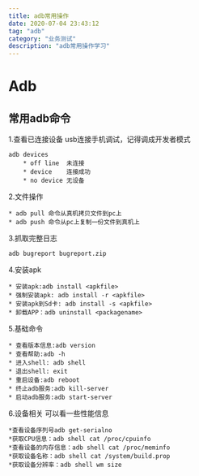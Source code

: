```yaml
---
title: adb常用操作
date: 2020-07-04 23:43:12
tag: "adb"
category: "业务测试"
description: "adb常用操作学习"
---
```

# Adb

## 常用adb命令

1.查看已连接设备
usb连接手机调试，记得调成开发者模式
```
adb devices 
    * off line  未连接
    * device    连接成功
    * no device 无设备
```
2.文件操作
```
* adb pull 命令从真机拷贝文件到pc上
* adb push 命令从pc上复制一份文件到真机上
```
3.抓取完整日志

```
adb bugreport bugreport.zip
```
4.安装apk
```
* 安装apk:adb install <apkfile>
* 强制安装apk: adb install -r <apkfile>
* 安装apk到Sd卡: adb install -s <apkfile>
* 卸载APP：adb uninstall <packagename>
```
5.基础命令
```
* 查看版本信息:adb version
* 查看帮助:adb -h
* 进入shell: adb shell
* 退出shell: exit
* 重启设备:adb reboot
* 终止adb服务:adb kill-server
* 启动adb服务:adb start-server
```
6.设备相关
可以看一些性能信息
```
*查看设备序列号adb get-serialno
*获取CPU信息：adb shell cat /proc/cpuinfo
*查看设备的内存信息：adb shell cat /proc/meminfo
*获取设备名称：adb shell cat /system/build.prop
*获取设备分辨率：adb shell wm size
```
```

```